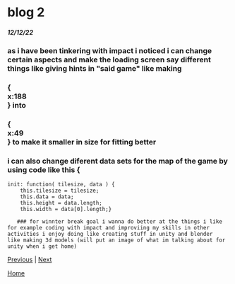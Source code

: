 # blog 2
##### 12/12/22

### as i have been tinkering with impact i noticed i can change certain aspects and make the loading screen say different things   like giving hints in "said game" like making

### {<div class="entityDefinition"><span class="key">x</span>:<span class="value">188</span></div>} into


### {<div class="entityDefinition"><span class="key">x</span>:<span class="value">49</span></div>} to make it smaller in size for fitting better


### i can also change diferent data sets for the map of the game by using code like this {
	init: function( tilesize, data ) {
		this.tilesize = tilesize;
		this.data = data;
		this.height = data.length;
		this.width = data[0].length;}

       ### for winnter break goal i wanna do better at the things i like for example coding with impact and improviing my skills in other activities i enjoy doing like creating stuff in unity and blender  like making 3d models (will put an image of what im talking about for unity when i get home)

[Previous](entry01.md) | [Next](entry03.md)

[Home](../README.md)
